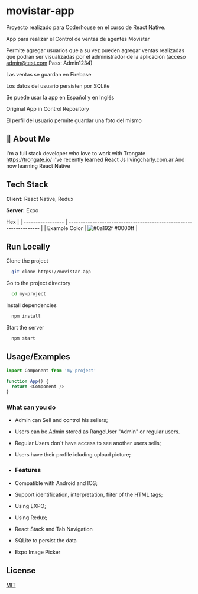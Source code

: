 # movistar-app
Proyecto realizado para Coderhouse en el curso de React Native.

App para realizar el Control de ventas de agentes Movistar

Permite agregar usuarios que a su vez pueden agregar ventas realizadas que podrán ser visualizadas por el administrador de la aplicación (acceso admin@test.com  Pass: Admin1234)

Las ventas se guardan en Firebase

Los datos del usuario persisten por SQLite

Se puede usar la app en Español y en Inglés

Original App in Control Repository

El perfil del usuario permite guardar una foto del mismo

## 🚀 About Me
I'm a full stack developer who love to work with Trongate https://trongate.io/
I've recently learned React Js livingcharly.com.ar
And now learning React Native

## Tech Stack

**Client:** React Native, Redux

**Server:** Expo

Hex                                                                |
| ----------------- | ------------------------------------------------------------------ |
| Example Color | ![#0a192f](https://via.placeholder.com/10/0000ff?text=+) #0000ff |


## Run Locally

Clone the project

```bash
  git clone https://movistar-app
```

Go to the project directory

```bash
  cd my-project
```

Install dependencies

```bash
  npm install
```

Start the server

```bash
  npm start
```


## Usage/Examples

```javascript
import Component from 'my-project'

function App() {
  return <Component />
}
```

### What can you do

- Admin can Sell and control his sellers;
- Users can be Admin stored as RangeUser "Admin" or regular users. 
- Regular Users don´t have access to see another users sells;
- Users have their profile icluding upload picture;


- ### Features
  
- Compatible with Android and IOS;
- Support identification, interpretation, fliter of the HTML tags;
- Using EXPO;
- Using Redux;
- React Stack and Tab Navigation
- SQLite to persist the data
- Expo Image Picker

## License
  [MIT](https://choosealicense.com/licenses/mit/)

  

